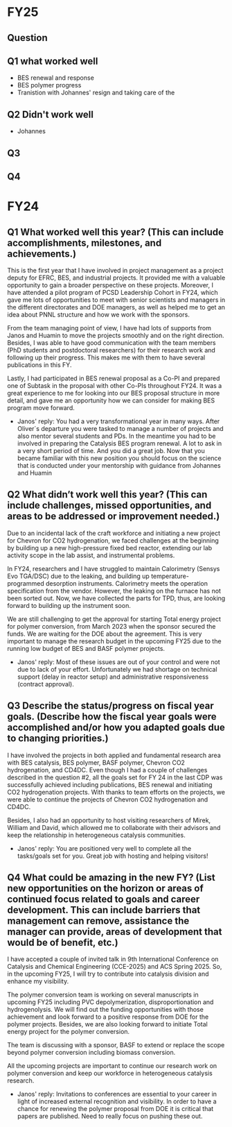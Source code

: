 # FY25
## Question
## Q1 what worked well
- BES renewal and response 
- BES polymer progress
- Tranistion with Johannes' resign and taking care of the 

## Q2 Didn't work well
- Johannes

## Q3

## Q4

# FY24
## Q1 What worked well this year? (This can include accomplishments, milestones, and achievements.)
This is the first year that I have involved in project management as a project deputy for EFRC, BES, and industrial projects. It provided me with a valuable opportunity to gain a broader perspective on these projects. Moreover, I have attended a pilot program of PCSD Leadership Cohort in FY24, which gave me lots of opportunities to meet with senior scientists and managers in the different directorates and DOE managers, as well as helped me to get an idea about PNNL structure and how we work with the sponsors.  
  
From the team managing point of view, I have had lots of supports from Janos and Huamin to move the projects smoothly and on the right direction. Besides, I was able to have good communication with the team members (PhD students and postdoctoral researchers) for their research work and following up their progress. This makes me with them to have several publications in this FY.  
  
Lastly, I had participated in BES renewal proposal as a Co-PI and prepared one of Subtask in the proposal with other Co-PIs throughout FY24. It was a great experience to me for looking into our BES proposal structure in more detail, and gave me an opportunity how we can consider for making BES program move forward.

- Janos' reply: You had a very transformational year in many ways. After Oliver`s departure you were tasked to manage a number of projects and also mentor several students and PDs. In the meantime you had to be involved in preparing the Catalysis BES program renewal. A lot to ask in a very short period of time. And you did a great job. Now that you became familiar with this new position you should focus on the science that is conducted under your mentorship with guidance from Johannes and Huamin

## Q2 What didn’t work well this year? (This can include challenges, missed opportunities, and areas to be addressed or improvement needed.)
Due to an incidental lack of the craft workforce and initiating a new project for Chevron for CO2 hydrogenation, we faced challenges at the beginning by building up a new high-pressure fixed bed reactor, extending our lab activity scope in the lab assist, and instrumental problems.  
  
In FY24, researchers and I have struggled to maintain Calorimetry (Sensys Evo TGA/DSC) due to the leaking, and building up temperature-programmed desorption instruments. Calorimetry meets the operation specification from the vendor. However, the leaking on the furnace has not been sorted out. Now, we have collected the parts for TPD, thus, are looking forward to building up the instrument soon.  
  
We are still challenging to get the approval for starting Total energy project for polymer conversion, from March 2023 when the sponsor secured the funds. We are waiting for the DOE about the agreement. This is very important to manage the research budget in the upcoming FY25 due to the running low budget of BES and BASF polymer projects.

- Janos' reply: Most of these issues are out of your control and were not due to lack of your effort. Unfortunately we had shortage on technical support (delay in reactor setup) and administrative responsiveness (contract approval).

## Q3 **Describe the status/progress on fiscal year goals.** (Describe how the fiscal year goals were accomplished and/or how you adapted goals due to changing priorities.)
I have involved the projects in both applied and fundamental research area with BES catalysis, BES polymer, BASF polymer, Chevron CO2 hydrogenation, and CD4DC. Even though I had a couple of challenges described in the question #2, all the goals set for FY 24 in the last CDP was successfully achieved including publications, BES renewal and initiating CO2 hydrogenation projects. With thanks to team efforts on the projects, we were able to continue the projects of Chevron CO2 hydrogenation and CD4DC.  
  
Besides, I also had an opportunity to host visiting researchers of Mirek, William and David, which allowed me to collaborate with their advisors and keep the relationship in heterogeneous catalysis communities.

- Janos' reply: You are positioned very well to complete all the tasks/goals set for you. Great job with hosting and helping visitors!

## Q4 **What could be amazing in the new FY?** (List new opportunities on the horizon or areas of continued focus related to goals and career development. This can include barriers that management can remove, assistance the manager can provide, areas of development that would be of benefit, etc.)
I have accepted a couple of invited talk in 9th International Conference on  
Catalysis and Chemical Engineering (CCE-2025) and ACS Spring 2025. So, in the upcoming FY25, I will try to contribute into catalysis division and enhance my visibility.  
  
The polymer conversion team is working on several manuscripts in upcoming FY25 including PVC depolymerization, disproportionation and hydrogenolysis. We will find out the funding opportunities with those achievement and look forward to a positive response from DOE for the polymer projects. Besides, we are also looking forward to initiate Total energy project for the polymer conversion.  
  
The team is discussing with a sponsor, BASF to extend or replace the scope beyond polymer conversion including biomass conversion.  
  
All the upcoming projects are important to continue our research work on polymer conversion and keep our workforce in heterogeneous catalysis research.

- Janos' reply: Invitations to conferences are essential to your career in light of increased external recognition and visibility.  In order to have a chance for renewing the polymer proposal from DOE it is critical that papers are published. Need to really focus on pushing these out.
